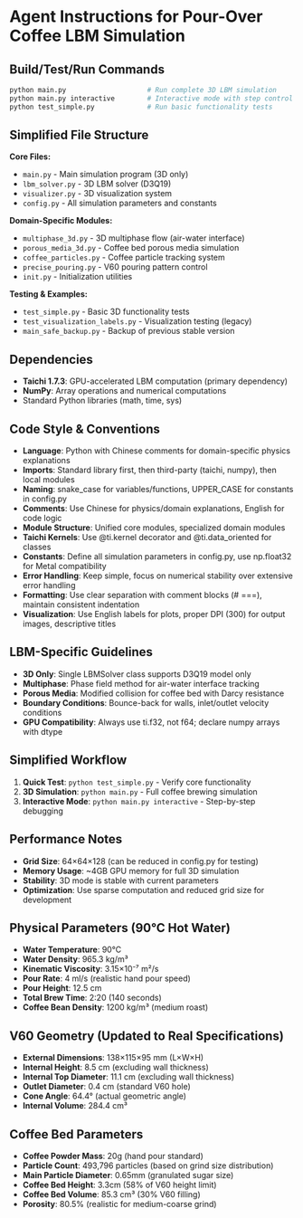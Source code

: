 # Agent Instructions for Pour-Over Coffee LBM Simulation

## Build/Test/Run Commands
```bash
python main.py                    # Run complete 3D LBM simulation
python main.py interactive        # Interactive mode with step control
python test_simple.py             # Run basic functionality tests
```

## Simplified File Structure
**Core Files:**
- `main.py` - Main simulation program (3D only)
- `lbm_solver.py` - 3D LBM solver (D3Q19)
- `visualizer.py` - 3D visualization system
- `config.py` - All simulation parameters and constants

**Domain-Specific Modules:**
- `multiphase_3d.py` - 3D multiphase flow (air-water interface)
- `porous_media_3d.py` - Coffee bed porous media simulation
- `coffee_particles.py` - Coffee particle tracking system
- `precise_pouring.py` - V60 pouring pattern control
- `init.py` - Initialization utilities

**Testing & Examples:**
- `test_simple.py` - Basic 3D functionality tests
- `test_visualization_labels.py` - Visualization testing (legacy)
- `main_safe_backup.py` - Backup of previous stable version

## Dependencies
- **Taichi 1.7.3**: GPU-accelerated LBM computation (primary dependency)
- **NumPy**: Array operations and numerical computations
- Standard Python libraries (math, time, sys)

## Code Style & Conventions
- **Language**: Python with Chinese comments for domain-specific physics explanations
- **Imports**: Standard library first, then third-party (taichi, numpy), then local modules
- **Naming**: snake_case for variables/functions, UPPER_CASE for constants in config.py
- **Comments**: Use Chinese for physics/domain explanations, English for code logic
- **Module Structure**: Unified core modules, specialized domain modules
- **Taichi Kernels**: Use @ti.kernel decorator and @ti.data_oriented for classes
- **Constants**: Define all simulation parameters in config.py, use np.float32 for Metal compatibility
- **Error Handling**: Keep simple, focus on numerical stability over extensive error handling
- **Formatting**: Use clear separation with comment blocks (# ===), maintain consistent indentation
- **Visualization**: Use English labels for plots, proper DPI (300) for output images, descriptive titles

## LBM-Specific Guidelines
- **3D Only**: Single LBMSolver class supports D3Q19 model only
- **Multiphase**: Phase field method for air-water interface tracking
- **Porous Media**: Modified collision for coffee bed with Darcy resistance
- **Boundary Conditions**: Bounce-back for walls, inlet/outlet velocity conditions
- **GPU Compatibility**: Always use ti.f32, not f64; declare numpy arrays with dtype

## Simplified Workflow
1. **Quick Test**: `python test_simple.py` - Verify core functionality
2. **3D Simulation**: `python main.py` - Full coffee brewing simulation
3. **Interactive Mode**: `python main.py interactive` - Step-by-step debugging

## Performance Notes
- **Grid Size**: 64×64×128 (can be reduced in config.py for testing)
- **Memory Usage**: ~4GB GPU memory for full 3D simulation
- **Stability**: 3D mode is stable with current parameters
- **Optimization**: Use sparse computation and reduced grid size for development

## Physical Parameters (90°C Hot Water)
- **Water Temperature**: 90°C
- **Water Density**: 965.3 kg/m³
- **Kinematic Viscosity**: 3.15×10⁻⁷ m²/s
- **Pour Rate**: 4 ml/s (realistic hand pour speed)
- **Pour Height**: 12.5 cm
- **Total Brew Time**: 2:20 (140 seconds)
- **Coffee Bean Density**: 1200 kg/m³ (medium roast)

## V60 Geometry (Updated to Real Specifications)
- **External Dimensions**: 138×115×95 mm (L×W×H)
- **Internal Height**: 8.5 cm (excluding wall thickness)
- **Internal Top Diameter**: 11.1 cm (excluding wall thickness)
- **Outlet Diameter**: 0.4 cm (standard V60 hole)
- **Cone Angle**: 64.4° (actual geometric angle)
- **Internal Volume**: 284.4 cm³

## Coffee Bed Parameters
- **Coffee Powder Mass**: 20g (hand pour standard)
- **Particle Count**: 493,796 particles (based on grind size distribution)
- **Main Particle Diameter**: 0.65mm (granulated sugar size)
- **Coffee Bed Height**: 3.3cm (58% of V60 height limit)
- **Coffee Bed Volume**: 85.3 cm³ (30% V60 filling)
- **Porosity**: 80.5% (realistic for medium-coarse grind)
